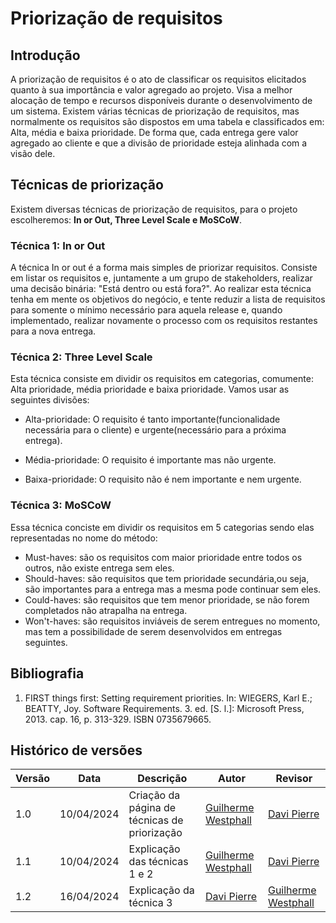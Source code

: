 # Priorização de requisitos

## Introdução

A priorização de requisitos é o ato de classificar os requisitos elicitados quanto à sua importância e valor agregado ao projeto. Visa a melhor alocação de tempo e recursos disponíveis durante o desenvolvimento de um sistema. Existem várias técnicas de priorização de requisitos, mas normalmente os requisitos são dispostos em uma tabela e classificados em: Alta, média e baixa prioridade. De forma que, cada entrega gere valor agregado ao cliente e que a divisão de prioridade esteja alinhada com a visão dele. 

## Técnicas de priorização

Existem diversas técnicas de priorização de requisitos, para o projeto escolheremos: **In or Out, Three Level Scale e MoSCoW**.

### Técnica 1: In or Out

A técnica In or out é a forma mais simples de priorizar requisitos. Consiste em listar os requisitos e, juntamente a um grupo de stakeholders, realizar uma decisão binária: "Está dentro ou está fora?". Ao realizar esta técnica tenha em mente os objetivos do negócio, e tente reduzir a lista de requisitos para somente o mínimo necessário para aquela release e, quando implementado, realizar novamente o processo com os requisitos restantes para a nova entrega.

### Técnica 2: Three Level Scale

Esta técnica consiste em dividir os requisitos em categorias, comumente: Alta prioridade, média prioridade e baixa prioridade. Vamos usar as seguintes divisões:

- Alta-prioridade: O requisito é tanto importante(funcionalidade necessária para o cliente) e urgente(necessário para a próxima entrega).
  
- Média-prioridade: O requisito é importante mas não urgente.
  
- Baixa-prioridade: O requisito não é nem importante e nem urgente.

### Técnica 3: MoSCoW
  Essa técnica conciste em dividir os requisitos em 5 categorias sendo elas representadas no nome do método:
- Must-haves: são os requisitos com maior prioridade entre todos os outros, não existe entrega sem eles.
- Should-haves: são requisitos que tem prioridade secundária,ou seja, são importantes para a entrega mas a mesma pode continuar sem eles.
- Could-haves: são requisitos que tem menor prioridade, se não forem completados não atrapalha na entrega.
- Won't-haves: são requisitos inviáveis de serem entregues no momento, mas tem a possibilidade de serem desenvolvidos em entregas seguintes.

## Bibliografia

1. FIRST things first: Setting requirement priorities. In: WIEGERS, Karl E.; BEATTY, Joy. Software Requirements. 3. ed. [S. l.]: Microsoft Press, 2013. cap. 16, p. 313-329. ISBN 0735679665.

## Histórico de versões

| Versão | Data       | Descrição                                    | Autor                                           | Revisor |
| ------ | ---------- | -------------------------------------------- | ----------------------------------------------- | ------- |
| 1.0    | 10/04/2024 | Criação da página de técnicas de priorização | [Guilherme Westphall](https://github.com/west7) | [Davi Pierre](https://github.com/DaviPierre)      |
| 1.1| 10/04/2024 | Explicação das técnicas 1 e 2 | [Guilherme Westphall](https://github.com/west7) | [Davi Pierre](https://github.com/DaviPierre) | 
| 1.2    | 16/04/2024 | Explicação da técnica 3 | [Davi Pierre](https://github.com/DaviPierre) |    [Guilherme Westphall](https://github.com/west7)   |

